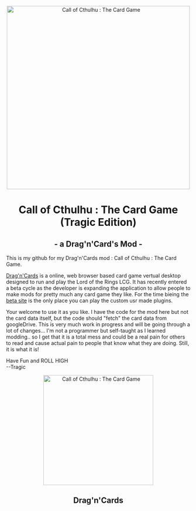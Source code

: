 <p align="center">
<img width="500" src="https://i.imgur.com/INgewtQ.jpg" alt="Call of Cthulhu : The Card Game">
<h1 align="center">Call of Cthulhu : The Card Game (Tragic Edition)</h1>
<h2 align="center">- a Drag'n'Card's Mod -</h2>
</p>

This is my github for my Drag'n'Cards mod : Call of Cthulhu : The Card Game. 

[Drag'n'Cards](https://dragncards.com/lobby) is a online, web browser based card game vertual desktop designed to run and play the Lord of the Rings LCG. It has recently entered a beta cycle as the developer is expanding the application to allow people to make mods for pretty much any card game they like. For the time bieing the [beta site](https://beta.dragncards.com/lobby) is the only place you can play the custom usr made plugins.

Your welcome to use it as you like. I have the code for the mod here but not the card data itself, but the code should "fetch" the card data from googleDrive. This is very much work in progress and will be going through a lot of changes... I'm not a programmer but self-taught as I learned modding.. so I get that it is a total mess and could be a real pain for others to read and cause actual pain to people that know what they are doing. Still, it is what it is!

Have Fun and ROLL HIGH<br>
--Tragic

<p align="center">
<a href="https://dragncards.com/lobby">
  <img width="300" src="https://i.imgur.com/9NLqBPh.png" alt="Call of Cthulhu : The Card Game">
</a>
<h2 align="center">Drag'n'Cards</h1>
</p>
